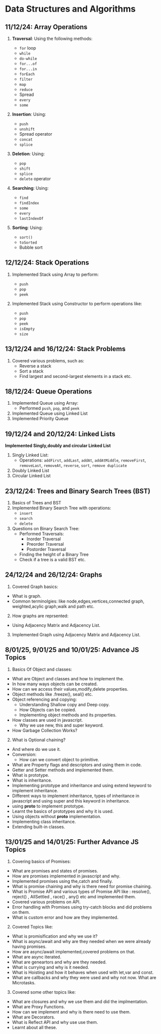 
# Data Structures and Algorithms

## 11/12/24: Array Operations
1. **Traversal**: Using the following methods:
   - `for` loop
   - `while`
   - `do-while`
   - `for...of`
   - `for...in`
   - `forEach`
   - `filter`
   - `map`
   - `reduce`
   - Spread
   - `every`
   - `some`

2. **Insertion**: Using:
   - `push`
   - `unshift`
   - Spread operator
   - `concat`
   - `splice`

3. **Deletion**: Using:
   - `pop`
   - `shift`
   - `splice`
   - `delete` operator

4. **Searching**: Using:
   - `find`
   - `findIndex`
   - `some`
   - `every`
   - `lastIndexOf`

5. **Sorting**: Using:
   - `sort()`
   - `toSorted`
   - Bubble sort

## 12/12/24: Stack Operations
1. Implemented Stack using Array to perform:
   - `push`
   - `pop`
   - `peek`

2. Implemented Stack using Constructor to perform operations like:
   - `push`
   - `pop`
   - `peek`
   - `isEmpty`
   - `size`

## 13/12/24 and 16/12/24: Stack Problems
1. Covered various problems, such as:
   - Reverse a stack
   - Sort a stack
   - Find largest and second-largest elements in a stack etc.

## 18/12/24: Queue Operations
1. Implemented Queue using Array:
   - Performed `push`, `pop`, and `peek`
2. Implemented Queue using Linked List
3. Implemented Priority Queue

## 19/12/24 and 20/12/24: Linked Lists
**Implemented Singly,doubly and circular Linked List**
1. Singly Linked List:
   - Operations: `addFirst`, `addLast`, `addAt`, `addAtMiddle`, `removeFirst`, `removeLast`, `removeAt`, `reverse`, `sort`, `remove duplicate`
2. Doubly Linked List
3. Circular Linked List

## 23/12/24: Trees and Binary Search Trees (BST)
1. Basics of Trees and BST
2. Implemented Binary Search Tree with operations:
   - `insert`
   - `search`
   - `delete`
3. Questions on Binary Search Tree:
   - Performed Traversals:
     - Inorder Traversal
     - Preorder Traversal
     - Postorder Traversal
   - Finding the height of a Binary Tree
   - Check if a tree is a valid BST etc.

## 24/12/24 and 26/12/24: Graphs
1. Covered Graph basics:
- What is graph.
- Common terminolgies: like node,edges,vertices,connected graph, weighted,acylic graph,walk and path etc.

2. How graphs are reprsented:
- Using Adjacency Matrix and Adjacency List.

3. Implemented Graph using Adjacency Matrix and Adjacency List.

## 8/01/25, 9/01/25 and 10/01/25: Advance JS Topics 
1. Basics Of Object and classes: 
- What are Object and classes and how to implement the.
- In how many ways objects can be created.
- How can we access their values,modify,delete properties.
- Object methods like .freeze(), seal() etc.
- Object referencing and copying:
  - Understanding Shallow copy and Deep copy.
  - How Objects can be copied.
  - Implementing object methods and its properties.
- How classes are used in javascript.
  - Why we use new, this and super keyword.
- How Garbage Collection Works?

2. What is Optional chaining?
- And where do we use it.
- Conversion: 
  - How can we convert object to primitive.
- What are Property flags and descriptors and using them in code.
- Getter and Setter methods and implemented them.
- What is prototype.
- What is inheritance.
- Implementing prototype and inheritance and using extend keyword to implement inheritance.
- Different ways to implement inheritance, types of inheritance in javascript and using super and   this keyword in inheritance.
- using __proto__ to implement prototype.
- Learnt the basics of prototypes and why it is used.
- Using objects without __proto__ implementation.
- Implementing class inheritance. 
- Extending built-in classes.


## 13/01/25 and 14/01/25: Further Advance JS Topics 
1. Covering basics of Promises:
- What are promises and states of promises.
- How are promises implemented in javascript and why.
- Implemented promises using the,catch and finally.
- What is promise chaining and why is there need for promise chaining.
- What is Promise API and various types of Promise API like : resolve(), reject() , AllSettled , race() , any() etc amd implemented them.
- Covered various problems on API.
- Error handling with Promises using try-catch blocks and did problems on them.
- What is custom error and how are they implemented.

2. Covered Topics like:
- What is promisification and why we use it?
- What is async/await and why are they needed when we were already having promises.
- How are async/await implemented,covered problems on that.
- What are async iterated.
- What are geneartors and why are they needed.
- What is currying and why is it needed.
- What is Hoisting and how it behaves when used with let,var and const.
- What are callbacks and why they were used and why not now.
What are Microtasks.

3. Covered some other topics like:
- What are closures and why we use them and did the implmentation.
- What are Proxy Functions.
- How can we implement and why is there need to use them.
- What are Decorators.
- What is Reflect API and why use use them.
- Learnt about all these. 



















